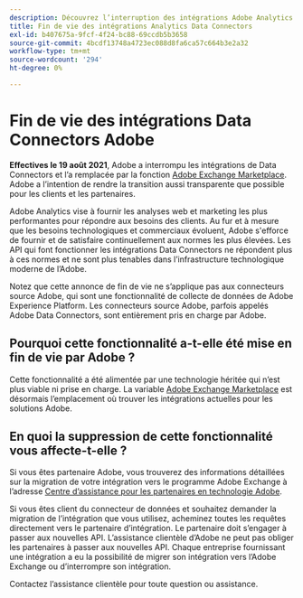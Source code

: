 ```yaml
---
description: Découvrez l’interruption des intégrations Adobe Analytics Data Connectors.
title: Fin de vie des intégrations Analytics Data Connectors
exl-id: b407675a-9fcf-4f24-bc88-69ccdb5b3658
source-git-commit: 4bcdf13748a4723ec088d8fa6ca57c664b3e2a32
workflow-type: tm+mt
source-wordcount: '294'
ht-degree: 0%

---
```


# Fin de vie des intégrations Data Connectors Adobe

**Effectives le 19 août 2021**, Adobe a interrompu les intégrations de Data Connectors et l’a remplacée par la fonction [Adobe Exchange Marketplace](https://exchange.adobe.com/experiencecloud.analytics.html#product). Adobe a l’intention de rendre la transition aussi transparente que possible pour les clients et les partenaires.

Adobe Analytics vise à fournir les analyses web et marketing les plus performantes pour répondre aux besoins des clients. Au fur et à mesure que les besoins technologiques et commerciaux évoluent, Adobe s&#39;efforce de fournir et de satisfaire continuellement aux normes les plus élevées. Les API qui font fonctionner les intégrations Data Connectors ne répondent plus à ces normes et ne sont plus tenables dans l’infrastructure technologique moderne de l’Adobe.

Notez que cette annonce de fin de vie ne s’applique pas aux connecteurs source Adobe, qui sont une fonctionnalité de collecte de données de Adobe Experience Platform. Les connecteurs source Adobe, parfois appelés Adobe Data Connectors, sont entièrement pris en charge par Adobe.

## Pourquoi cette fonctionnalité a-t-elle été mise en fin de vie par Adobe ?

Cette fonctionnalité a été alimentée par une technologie héritée qui n’est plus viable ni prise en charge. La variable [Adobe Exchange Marketplace](https://exchange.adobe.com/experiencecloud.analytics.html#product) est désormais l’emplacement où trouver les intégrations actuelles pour les solutions Adobe.

## En quoi la suppression de cette fonctionnalité vous affecte-t-elle ?

Si vous êtes partenaire Adobe, vous trouverez des informations détaillées sur la migration de votre intégration vers le programme Adobe Exchange à l’adresse [Centre d’assistance pour les partenaires en technologie Adobe](https://adobeexchangeec.zendesk.com/hc/en-us/articles/360003867071-Adobe-Analytics-Integration-Tools).

Si vous êtes client du connecteur de données et souhaitez demander la migration de l’intégration que vous utilisez, acheminez toutes les requêtes directement vers le partenaire d’intégration. Le partenaire doit s’engager à passer aux nouvelles API. L’assistance clientèle d’Adobe ne peut pas obliger les partenaires à passer aux nouvelles API. Chaque entreprise fournissant une intégration a eu la possibilité de migrer son intégration vers l’Adobe Exchange ou d’interrompre son intégration.

Contactez l’assistance clientèle pour toute question ou assistance.
